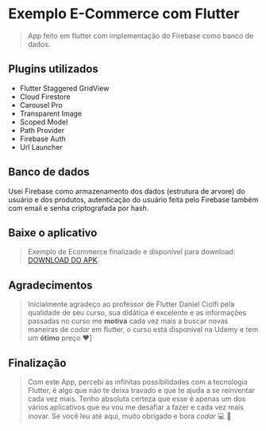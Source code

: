 # Exemplo E-Commerce com Flutter

> App feito em flutter com implementação do Firebase como banco de dados.

## Plugins utilizados

- Flutter Staggered GridView
- Cloud Firestore
- Carousel Pro
- Transparent Image
- Scoped Model
- Path Provider
- Firebase Auth
- Url Launcher

## Banco de dados

Usei Firebase como armazenamento dos dados (estrutura de arvore) do usuário e dos produtos, autenticação do usuário feita pelo Firebase também com email e senha criptografada por hash.

## Baixe o aplicativo

> Exemplo de Ecommerce finalizado e disponível para download: [DOWNLOAD DO APK](https://gitlab.com/LuisEduardoEdu/loja_flutter/raw/master/ExemploEcommerce.apk).

## Agradecimentos

> Inicialmente agradeço ao professor de Flutter Daniel Ciolfi pela qualidade de seu curso, sua didática é excelente e as informações passadas no curso me **motiva** cada vez mais a buscar novas maneiras de _codar_ em flutter, o curso está disponível na Udemy e tem um **ótimo** preço :heart:]

## Finalização
> Com este App, percebi as infinitas possíbilidades com a tecnologia Flutter, é algo que não te deixa travado e que te ajuda a se reinventar cada vez mais. Tenho absoluta certeza que esse é apenas um dos vários aplicativos que eu vou me desafiar a fazer e cada vez mais inovar. Se você leu até aqui, muito obrigado e bora _codar_ :computer: :iphone: 
